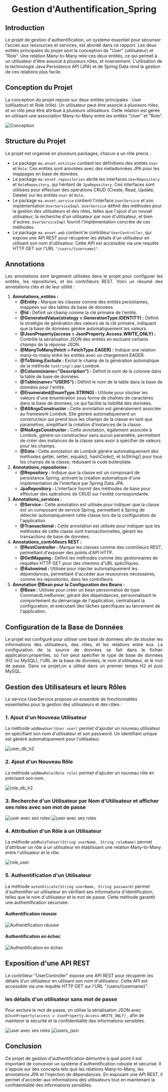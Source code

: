 <h1 style="text-align: center;">Gestion d'Authentification_Spring</h1>

<h2>Introduction</h2>
<p>Le projet de gestion d'authentification, un système essentiel pour sécuriser l'accès aux ressources et services, est abordé dans ce rapport. Les deux entités principales du projet sont la conception de "User" (utilisateur) et "Role". Une relation Many-to-Many relie ces deux entités, ce qui permet à un utilisateur d'être associé à plusieurs rôles, et inversement. L'utilisation de la technologie Java Persistence API (JPA) et de Spring Data rend la gestion de ces relations plus facile.
 </p>

<h2>Conception du Projet</h2>
<p >La conception du projet repose sur deux entités principales :
User (utilisateur) et Role (rôle). Un utilisateur peut être associé à 
plusieurs rôles, et un rôle peut être attribué à plusieurs utilisateurs. 
Cette relation est gérée en utilisant une association Many-to-Many entre 
les entités "User" et "Role".</p>
<img src="captures/conception.png" alt="Conception">
<h2>Structure du Projet</h2>
  <p>Le projet est organisé en plusieurs packages, chacun a un rôle precis :</p>
  <ul>
    <li>Le package <code>ma.enset.entities</code> contient les définitions des entités <code>User</code> et <code>Role</code>. Ces entités sont annotées avec des métadonnées JPA pour les mappages en base de données.</li>
    <li>Le package <code>ma.enset.repositories</code> abrite les interfaces <code>UserRepository</code> et <code>RoleRepository</code>, qui héritent de <code>JpaRepository</code>. Ces interfaces sont utilisées pour effectuer des opérations CRUD (Create, Read, Update, Delete) sur les entités <code>User</code> et <code>Role</code>.</li>
    <li>Le package <code>ma.enset.service</code> contient l'interface <code>UserService</code> et son implémentation <code>UserServiceImpl</code>. <code>UserService</code> définit des méthodes pour la gestion des utilisateurs et des rôles, telles que l'ajout d'un nouvel utilisateur, la recherche d'un utilisateur par nom d'utilisateur, et bien d'autres. <code>UserServiceImpl</code> fournit l'implémentation concrète de ces méthodes.</li>
    <li>Le package <code>ma.enset.web</code> contient le contrôleur <code>UserController</code>, qui expose une API REST pour récupérer les détails d'un utilisateur en utilisant son nom d'utilisateur. Cette API est accessible via une requête HTTP GET sur l'URL <code>"/users/{username}"</code>.</li>
  </ul>

<h2>Annotations</h2>
<p style="text-align: justify; text-justify: inter-word;">Les annotations sont largement utilisées dans le projet pour configurer les entités, les repositories, et les contrôleurs REST. Voici un résumé des annotations clés et de leur utilité :</p>
<ol>
  <li><strong>Annotations_entités :</strong>
    <ul>
      <li><strong>@Entity :</strong> Marque les classes comme des entités persistantes, mappées sur des tables de base de données.</li>
      <li><strong>@Id :</strong> Définit un champ comme la clé primaire de l'entité.</li>
      <li><strong>@GeneratedValue(strategy = GenerationType.IDENTITY) :</strong> Définit la stratégie de génération des valeurs de la clé primaire, indiquant que la base de données génère automatiquement les valeurs.</li>
      <li><strong>@JsonProperty(access = JsonProperty.Access.WRITE_ONLY) :</strong> Contrôle la sérialisation JSON des entités en excluant certains champs de la réponse JSON.</li>
      <li><strong>@ManyToMany(fetch = FetchType.EAGER) :</strong> Indique une relation many-to-many entre les entités avec un chargement EAGER.</li>
      <li><strong>@ToString.Exclude :</strong> Exclut le champ de la génération automatique de la méthode <code>toString()</code> par Lombok.</li>
      <li><strong>@Column(name="Description") :</strong> Définit le nom de la colonne dans la table de base de données.</li>
      <li><strong>@Table(name="USERS") :</strong> Définit le nom de la table dans la base de données pour l'entité.</li>
      <li><strong>@Enumerated(EnumType.STRING) :</strong> Utilisée pour stocker les valeurs d'une énumération sous forme de chaînes de caractères dans la base de données, ce qui facilite la lisibilité des données.</li>
      <li><strong>@AllArgsConstructor :</strong> Cette annotation est généralement associée au framework Lombok. Elle génère automatiquement un constructeur qui prend tous les champs de la classe en tant que paramètres, simplifiant la création d'instances de la classe.</li>
      <li><strong>@NoArgsConstructor :</strong> Cette annotation, également associée à Lombok, génère un constructeur sans aucun paramètre, permettant de créer des instances de la classe sans avoir à spécifier de valeurs pour les champs.</li>
      <li><strong>@Data :</strong> Cette annotation de Lombok génère automatiquement des méthodes getter, setter, equals(), hashCode(), et toString() pour tous les champs de la classe, réduisant le code boilerplate.</li>
    </ul>
  </li>
  <li><strong>Annotations_repositories :</strong>
    <ul>
      <li><strong>@Repository :</strong> Indique que la classe est un composant de persistance Spring, activant la création automatique d'une implémentation de l'interface par Spring Data JPA.</li>
      <li><strong>JpaRepository :</strong> L'interface fournit des méthodes de base pour effectuer des opérations de CRUD sur l'entité correspondante.</li>
    </ul>
  </li>
  <li><strong>Annotations_services :</strong>
    <ul>
      <li><strong>@Service :</strong> Cette annotation est utilisée pour indiquer que la classe est un composant de service Spring, permettant à Spring de détecter automatiquement cette classe lors de la configuration de l'application.</li>
      <li><strong>@Transactional :</strong> Cette annotation est utilisée pour indiquer que les méthodes de cette classe sont transactionnelles, gérant les transactions de base de données.</li>
    </ul>
  </li>
  <li><strong>Annotations_contrôlleurs REST :</strong>
    <ul>
      <li><strong>@RestController :</strong> Marque les classes comme des contrôleurs REST, permettant d'exposer des points d'API HTTP.</li>
      <li><strong>@GetMapping :</strong> Définit les méthodes comme des gestionnaires de requêtes HTTP GET pour des chemins d'URL spécifiques.</li>
      <li><strong>@Autowired :</strong> Utilisée pour injecter automatiquement les dépendances, permettant d'accéder aux ressources nécessaires, comme les repositories, dans les contrôleurs.</li>
    </ul>
  </li>
  <li><strong>Annotation @Bean pour la Configuration des Beans :</strong>
    <ul>
      <li><strong>@Bean :</strong> Utilisée pour créer un bean personnalisé de type CommandLineRunner, gérant des dépendances, personnalisant le comportement du démarrage de l'application, centralisant la configuration, et exécutant des tâches spécifiques au lancement de l'application.</li>
    </ul>
  </li>
</ol>
<h2>Configuration de la Base de Données</h2>
<p style="text-align: justify; text-justify: inter-word;">Le projet est configuré pour utiliser 
une base de données afin de stocker les informations des utilisateurs, des rôles, et les relations entre eux.
La configuration de la source de données se fait dans le fichier application.properties, 
où l'on peut spécifier le type de base de données (H2 ou MySQL), l'URL de la base de données,
le nom d'utilisateur, et le mot de passe. 
Dans ce projet,on a utilisé dans un premier temps H2 et puis MySQL.</p>

<h2>Gestion des Utilisateurs et leurs Rôles</h2>
<p>Le service UserService propose un ensemble de fonctionnalités essentielles pour la gestion des utilisateurs et des rôles :</p>


<h3>1. Ajout d'un Nouveau Utilisateur</h3>
<p>La méthode <code>addNewUser(User user)</code> permet d'ajouter un nouveau
utilisateur en spécifiant son nom d'utilisateur et son password. Un identifiant
unique est généré automatiquement pour l'utilisateur.</p>
<img src="captures/user_h2.png" alt="user_db_h2">

<h3>2. Ajout d'un Nouveau Rôle</h3>
<p>La méthode <code>addNewRole(Role role)</code> permet d'ajouter un
nouveau rôle en précisant son nom.</p>
<img src="captures/role_h2.png" alt="role_db_h2">
<h3>3. Recherche d'un Utilisateur par Nom d'Utilisateur et afficher ses roles avec son mot de passe</h3>
<img src="captures/affich_psw.png" alt="user avec ses roles">
<img src="captures/user_json_psw.png" alt="user avec ses roles">

<h3>4. Attribution d'un Rôle à un Utilisateur</h3>
<p>La méthode <code>addRoleToUser(String userName, String roleName)</code>
permet d'attribuer un rôle à un utilisateur en établissant une relation Many-to-Many
entre l'utilisateur et le rôle.</p>
<img src="captures/role_user_h2.png" alt="role_user">


<h3>5. Authentification d'un Utilisateur</h3>
<p>La méthode <code>autenhticate(String userName, String password)</code> permet
d'authentifier un utilisateur en vérifiant ses informations d'identification,
telles que le nom d'utilisateur et le mot de passe. Cette méthode garantit une
authentification sécurisée.</p>
<h4> Authentification réussie</h4>
<img src="captures/affichage.png" alt="Authentification réussie">
<h4> Authentification en échec</h4>
<img src="captures/badCredential.png" alt="Authentification en échec">

<h2>Exposition d'une API REST</h2>
<p>Le  contrôleur "UserController" expose une API REST pour 
récupérer les détails d'un utilisateur en utilisant son nom d'utilisateur.
Cette API est accessible via une requête HTTP GET sur l'URL "/users/{username}".</p>


<h3>les détails d'un utilisateur sans mot de passe</h3>
<p>Pour exclure le mot de passe, on utilise la sérialisation JSON avec <code>@JsonProperty(access = JsonProperty.Access.WRITE_ONLY)</code> , 
afin de maintenir la sécurité et la confidentialité des informations sensibles.</p>
<img src="captures/ne_pas_aff_psw.png" alt="user avec ses roles">
<img src="captures/user_json.png" alt="users_json">
<h2>Conclusion</h2>
<p>Ce projet de gestion d'authentification démontre à quel point il est important de concevoir un système d'authentification 
robuste et sécurisé. Il s'appuie sur des concepts tels que les relations Many-to-Many, les annotations JPA et l'injection de dépendances. En exposant une API REST, il permet d'accéder aux informations des utilisateurs tout en maintenant la confidentialité des informations sensibles.

</p>